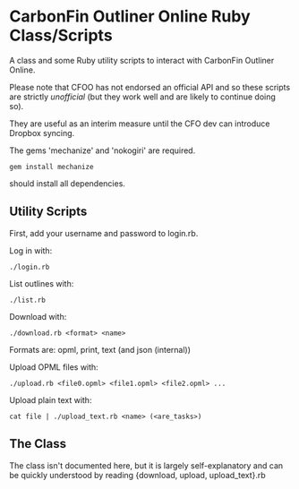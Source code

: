 # CarbonFin Outliner Online Ruby Class/Scripts

A class and some Ruby utility scripts to interact with CarbonFin Outliner Online.

Please note that CFOO has not endorsed an official API and so these scripts are strictly _unofficial_ (but they work well and are likely to continue doing so).

They are useful as an interim measure until the CFO dev can introduce Dropbox syncing.

The gems 'mechanize' and 'nokogiri' are required.

    gem install mechanize

should install all dependencies.

## Utility Scripts

First, add your username and password to login.rb.

Log in with:

    ./login.rb

List outlines with:

    ./list.rb

Download with:

    ./download.rb <format> <name>
    
Formats are: opml, print, text (and json (internal))

Upload OPML files with:

    ./upload.rb <file0.opml> <file1.opml> <file2.opml> ...

Upload plain text with:

    cat file | ./upload_text.rb <name> (<are_tasks>)


## The Class

The class isn't documented here, but it is largely self-explanatory and can be quickly understood by reading {download, upload, upload_text}.rb